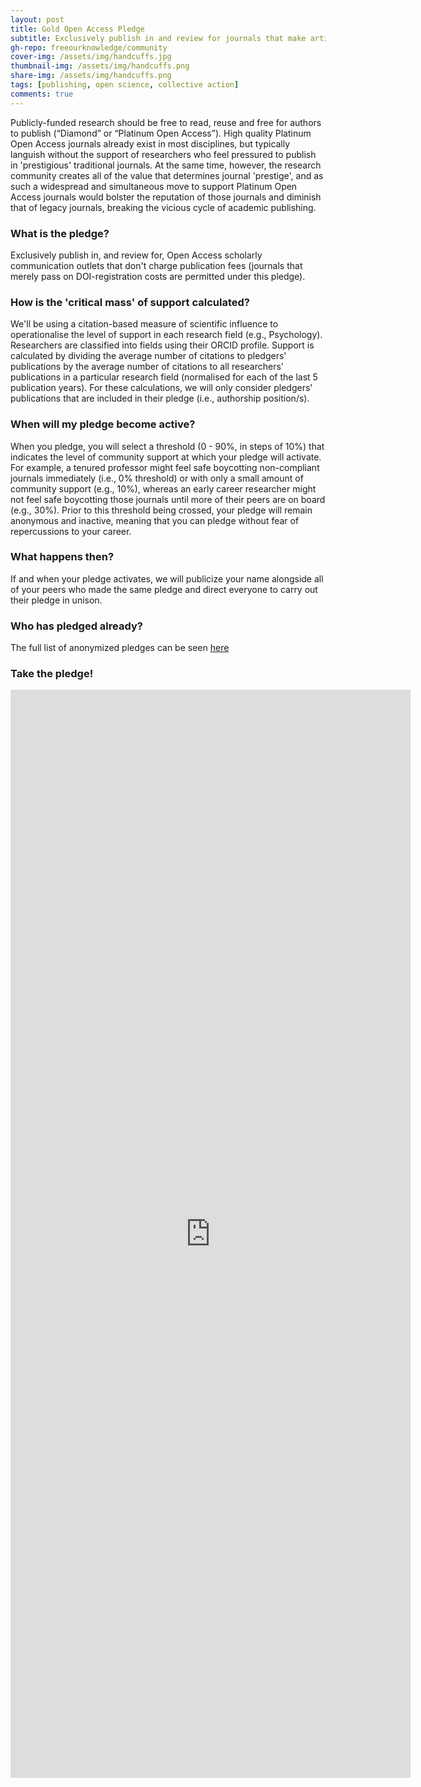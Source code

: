 ```yaml
---
layout: post
title: Gold Open Access Pledge
subtitle: Exclusively publish in and review for journals that make articles free to read and reuse
gh-repo: freeourknowledge/community
cover-img: /assets/img/handcuffs.jpg
thumbnail-img: /assets/img/handcuffs.png
share-img: /assets/img/handcuffs.png
tags: [publishing, open science, collective action]
comments: true
---
```


Publicly-funded research should be free to read, reuse and free for authors to publish (“Diamond” or “Platinum Open Access”). High quality Platinum Open Access journals already exist in most disciplines, but typically languish without the support of researchers who feel pressured to publish in 'prestigious' traditional journals. At the same time, however, the research community creates all of the value that determines journal 'prestige', and as such a widespread and simultaneous move to support Platinum Open Access journals would bolster the reputation of those journals and diminish that of legacy journals, breaking the vicious cycle of academic publishing. 

### What is the pledge?
Exclusively publish in, and review for, Open Access scholarly communication outlets that don't charge publication fees (journals that merely pass on DOI-registration costs are permitted under this pledge).

### How is the 'critical mass' of support calculated?
We'll be using a citation-based measure of scientific influence to operationalise the level of support in each research field (e.g., Psychology). Researchers are classified into fields using their ORCID profile. Support is calculated by dividing the average number of citations to pledgers' publications by the average number of citations to all researchers' publications in a particular research field (normalised for each of the last 5 publication years). For these calculations, we will only consider pledgers' publications that are included in their pledge (i.e., authorship position/s).

### When will my pledge become active?
When you pledge, you will select a threshold (0 - 90%, in steps of 10%) that indicates the level of community support at which your pledge will activate. For example, a tenured professor might feel safe boycotting non-compliant journals immediately (i.e., 0% threshold) or with only a small amount of community support (e.g., 10%), whereas an early career researcher might not feel safe boycotting those journals until more of their peers are on board (e.g., 30%). Prior to this threshold being crossed, your pledge will remain anonymous and inactive, meaning that you can pledge without fear of repercussions to your career. 

### What happens then?
If and when your pledge activates, we will publicize your name alongside all of your peers who made the same pledge and direct everyone to carry out their pledge in unison. 

### Who has pledged already?
The full list of anonymized pledges can be seen [here]()

### Take the pledge!
<iframe src="https://docs.google.com/forms/d/e/1FAIpQLSckeylk2NoMCayhs8KA3_N-AA-euMuUWr_QAbhFDXc_vYCPMg/viewform?embedded=true" width="640" height="1741" frameborder="0" marginheight="0" marginwidth="0">Loading…</iframe>
